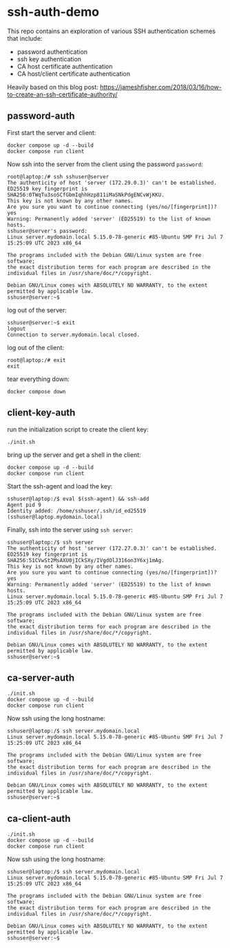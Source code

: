 # ssh-auth-demo

This repo contains an exploration of various SSH authentication schemes that include:
* password authentication
* ssh key authentication
* CA host certificate authentication
* CA host/client certificate authentication

Heavily based on this blog post: https://jameshfisher.com/2018/03/16/how-to-create-an-ssh-certificate-authority/

## password-auth

First start the server and client:
```
docker compose up -d --build
docker compose run client
```
Now ssh into the server from the client using the password `password`:
```
root@laptop:/# ssh sshuser@server
The authenticity of host 'server (172.29.0.3)' can't be established.
ED25519 key fingerprint is SHA256:0TWqTu3soSCfGbmIqhhHzp811iMaSNkPdgENCvWjKKU.
This key is not known by any other names.
Are you sure you want to continue connecting (yes/no/[fingerprint])? yes
Warning: Permanently added 'server' (ED25519) to the list of known hosts.
sshuser@server's password: 
Linux server.mydomain.local 5.15.0-78-generic #85-Ubuntu SMP Fri Jul 7 15:25:09 UTC 2023 x86_64

The programs included with the Debian GNU/Linux system are free software;
the exact distribution terms for each program are described in the
individual files in /usr/share/doc/*/copyright.

Debian GNU/Linux comes with ABSOLUTELY NO WARRANTY, to the extent
permitted by applicable law.
sshuser@server:~$ 
```
log out of the server:
```
sshuser@server:~$ exit
logout
Connection to server.mydomain.local closed.
```
log out of the client:
```
root@laptop:/# exit
exit
```
tear everything down:
```
docker compose down
```

## client-key-auth

run the initialization script to create the client key:

```
./init.sh
```

bring up the server and get a shell in the client:

```
docker compose up -d --build
docker compose run client
```

Start the ssh-agent and load the key:

```
sshuser@laptop:/$ eval $(ssh-agent) && ssh-add
Agent pid 9
Identity added: /home/sshuser/.ssh/id_ed25519 (sshuser@laptop.mydomain.local)
```

Finally, ssh into the server using `ssh server`:

```
sshuser@laptop:/$ ssh server
The authenticity of host 'server (172.27.0.3)' can't be established.
ED25519 key fingerprint is SHA256:51CVwSt2MsAXU0jICkSXy/IVgdOlJ316on3Y6xj1mAg.
This key is not known by any other names.
Are you sure you want to continue connecting (yes/no/[fingerprint])? yes
Warning: Permanently added 'server' (ED25519) to the list of known hosts.
Linux server.mydomain.local 5.15.0-78-generic #85-Ubuntu SMP Fri Jul 7 15:25:09 UTC 2023 x86_64

The programs included with the Debian GNU/Linux system are free software;
the exact distribution terms for each program are described in the
individual files in /usr/share/doc/*/copyright.

Debian GNU/Linux comes with ABSOLUTELY NO WARRANTY, to the extent
permitted by applicable law.
sshuser@server:~$ 
```

## ca-server-auth

```
./init.sh
docker compose up -d --build
docker compose run client
```

Now ssh using the long hostname:

```
sshuser@laptop:/$ ssh server.mydomain.local
Linux server.mydomain.local 5.15.0-78-generic #85-Ubuntu SMP Fri Jul 7 15:25:09 UTC 2023 x86_64

The programs included with the Debian GNU/Linux system are free software;
the exact distribution terms for each program are described in the
individual files in /usr/share/doc/*/copyright.

Debian GNU/Linux comes with ABSOLUTELY NO WARRANTY, to the extent
permitted by applicable law.
sshuser@server:~$ 
```

## ca-client-auth

```
./init.sh
docker compose up -d --build
docker compose run client
```

Now ssh using the long hostname:

```
sshuser@laptop:/$ ssh server.mydomain.local
Linux server.mydomain.local 5.15.0-78-generic #85-Ubuntu SMP Fri Jul 7 15:25:09 UTC 2023 x86_64

The programs included with the Debian GNU/Linux system are free software;
the exact distribution terms for each program are described in the
individual files in /usr/share/doc/*/copyright.

Debian GNU/Linux comes with ABSOLUTELY NO WARRANTY, to the extent
permitted by applicable law.
sshuser@server:~$ 
```
